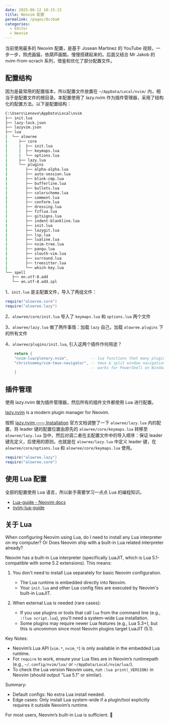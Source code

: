```yaml
---
date: 2025-06-12 10:15:13
title: Neovim 配置
permalink: /pages/8cc6a0
categories:
  - Editor
  - Neovim
---
```


当前使用最多的 Neovim 配置，是基于 Josean Martinez 的 YouTube 视频，一步一步，照虎画猫，依葫芦画瓢，慢慢搭建起来的。后面又结合 Mr Jakob 的 nvim-from-scrach 系列，借鉴和优化了部分配置文件。

<!-- more -->

## 配置结构

因为是最常用的配置版本，所以配置文件放置在 `~/AppData/Local/nvim/` 内，相当于是配置文件的根目录。本配置使用了 lazy.nvim 作为插件管理器，采用了结构化的配置方法。以下是配置结构：

```sh
C:\Users\Lenovo\AppData\Local\nvim
├── init.lua
├── lazy-lock.json
├── lazyvim.json
├── lua
|  └── alowree
|     ├── core
|     |  ├── init.lua
|     |  ├── keymaps.lua
|     |  └── options.lua
|     ├── lazy.lua
|     └── plugins
|        ├── alpha-alpha.lua
|        ├── auto-session.lua
|        ├── blink-cmp.lua
|        ├── bufferline.lua
|        ├── bullets.lua
|        ├── colorscheme.lua
|        ├── comment.lua
|        ├── conform.lua
|        ├── dressing.lua
|        ├── fzflua.lua
|        ├── gitsigns.lua
|        ├── indent-blankline.lua
|        ├── init.lua
|        ├── lazygit.lua
|        ├── lsp.lua
|        ├── lualine.lua
|        ├── nvim-tree.lua
|        ├── pangu.lua
|        ├── sleuth-vim.lua
|        ├── surround.lua
|        ├── treesitter.lua
|        └── which-key.lua
└── spell
   ├── en.utf-8.add
   └── en.utf-8.add.spl
```

1、`init.lua` 是主配置文件，导入了两组文件：

```lua
require("alowree.core")
require("alowree.lazy")
```

2、`alowree/core/init.lua` 导入了 `keymaps.lua` 和 `options.lua` 两个文件

3、`alowree/lazy.lua` 做了两件事情：加载 `lazy` 自己，加载 `alowree.plugins` 下的所有文件

4、`alowree/plugins/init.lua`, 引入这两个插件作何用途？

```lua
    return {
    "nvim-lua/plenary.nvim",          -- lua functions that many plugins use
    "christoomey/vim-tmux-navigator", -- tmux & split window navigation
                                      -- works for PowerShell on Windows too
    }
```

## 插件管理

使用 lazy.nvim 做为插件管理器，然后所有的插件文件都使用 Lua 进行配置。

[lazy.nvim](https://github.com/folke/lazy.nvim) is a modern plugin manager for Neovim.

按照 [lazy.nvim —— Installation](https://lazy.folke.io/installation) 官方文档调整了一下 `alowree/lazy.lua` 内的配置，将 leader 键的配置位置由原先的 `alowree/core/keymaps.lua` 转移至 `alowree/lazy.lua` 当中，然后对调二者在主配置文件中的导入顺序：保证 leader 键先定义，后使用的原则。也就是在 `alowree/lazy.lua` 中定义 leader 键，在 `alowree/core/options.lua` 和 `alowree/core/keymaps.lua` 使用。

```lua
require("alowree.lazy")
require("alowree.core")
```

## 使用 Lua 配置

全部的配置使用 Lua 语言，所以新手需要学习一点点 Lua 的编程知识。

- [Lua-guide - Neovim docs](https://neovim.io/doc/user/lua-guide.html)
- [nvim-lua-guide](https://github.com/nanotee/nvim-lua-guide)

## 关于 Lua

When configuring Neovim using Lua, do I need to install any Lua interpreter on my computer? Or Does Neovim ship with a built-in Lua related interpreter already?

Neovim has a built-in Lua interpreter (specifically LuaJIT, which is Lua 5.1-compatible with some 5.2 extensions). This means:

1. You don't need to install Lua separately for basic Neovim configuration.

   - The Lua runtime is embedded directly into Neovim.
   - Your `init.lua` and other Lua config files are executed by Neovim's built-in LuaJIT.

2. When external Lua is needed (rare cases):

   - If you use plugins or tools that call `lua` from the command line (e.g., `:!lua script.lua`), you’ll need a system-wide Lua installation.
   - Some plugins may require newer Lua features (e.g., Lua 5.3+), but this is uncommon since most Neovim plugins target LuaJIT (5.1).

Key Notes:

- Neovim’s Lua API (`vim.*`, `nvim_*`) is only available in the embedded Lua runtime.
- For `require` to work, ensure your Lua files are in Neovim’s runtimepath (e.g., `~/.config/nvim/lua/` or `~/AppData/Local/nvim/lua/`).
- To check the Lua version Neovim uses, run `:lua print(_VERSION)` in Neovim (should output "Lua 5.1" or similar).

Summary:

- Default configs: No extra Lua install needed.
- Edge cases: Only install Lua system-wide if a plugin/tool explicitly requires it outside Neovim’s runtime.

For most users, Neovim’s built-in Lua is sufficient. 🚀
